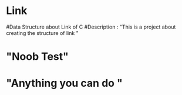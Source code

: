 # Link
#Data Structure about Link of C
#Description : "This is a project about creating the structure of link "
#                "Noob Test"
#                "Anything you can do " 
